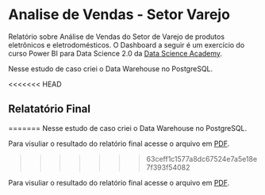 # Analise de Vendas - Setor Varejo

Relatório sobre Análise de Vendas do Setor de Varejo de produtos eletrônicos e eletrodomésticos.
O Dashboard a seguir é um exercício do curso Power BI para Data Science 2.0 da [Data Science Academy](https://www.datascienceacademy.com.br).

Nesse estudo de caso criei o Data Warehouse no PostgreSQL. 


<<<<<<< HEAD
## Relatatório Final
=======
Nesse estudo de caso criei o Data Warehouse no PostgreSQL.



Para visuliar o resultado do relatório final acesse o arquivo em [PDF](https://github.com/maisonhenrique/dashboard-powerbi/blob/8a4fbc5adf0e1eb7cb5f4859f85d9d14fe1e4ece/Analise_Vendas_Varejo/Analise%20de%20Vendas%20-%20Varejo.pdf).
>>>>>>> 63ceff1c1577a8dc67524e7a5e18e7f393f54082

Para visuliar o resultado do relatório final acesse o arquivo em [PDF](https://github.com/maisonhenrique/dashboard-powerbi/blob/63ceff1c1577a8dc67524e7a5e18e7f393f54082/Analise_Vendas_Varejo/Analise%20de%20Vendas%20-%20Varejo.pdf).